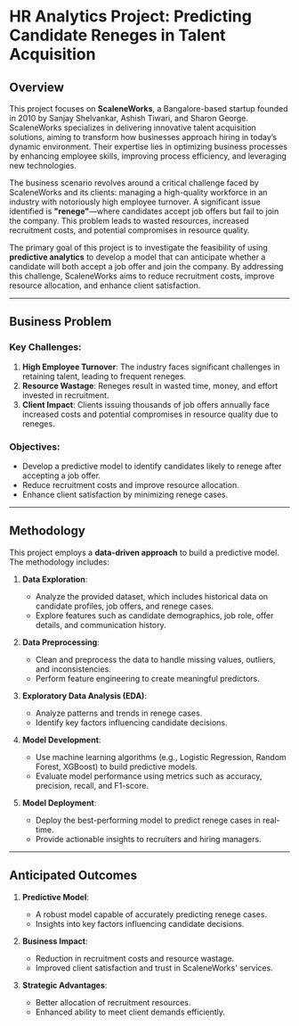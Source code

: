 # HR Analytics Project: Predicting Candidate Reneges in Talent Acquisition

## Overview

This project focuses on **ScaleneWorks**, a Bangalore-based startup founded in 2010 by Sanjay Shelvankar, Ashish Tiwari, and Sharon George. ScaleneWorks specializes in delivering innovative talent acquisition solutions, aiming to transform how businesses approach hiring in today’s dynamic environment. Their expertise lies in optimizing business processes by enhancing employee skills, improving process efficiency, and leveraging new technologies.

The business scenario revolves around a critical challenge faced by ScaleneWorks and its clients: managing a high-quality workforce in an industry with notoriously high employee turnover. A significant issue identified is **"renege"**—where candidates accept job offers but fail to join the company. This problem leads to wasted resources, increased recruitment costs, and potential compromises in resource quality.

The primary goal of this project is to investigate the feasibility of using **predictive analytics** to develop a model that can anticipate whether a candidate will both accept a job offer and join the company. By addressing this challenge, ScaleneWorks aims to reduce recruitment costs, improve resource allocation, and enhance client satisfaction.

---

## Business Problem

### Key Challenges:
1. **High Employee Turnover**: The industry faces significant challenges in retaining talent, leading to frequent reneges.
2. **Resource Wastage**: Reneges result in wasted time, money, and effort invested in recruitment.
3. **Client Impact**: Clients issuing thousands of job offers annually face increased costs and potential compromises in resource quality due to reneges.

### Objectives:
- Develop a predictive model to identify candidates likely to renege after accepting a job offer.
- Reduce recruitment costs and improve resource allocation.
- Enhance client satisfaction by minimizing renege cases.

---

## Methodology

This project employs a **data-driven approach** to build a predictive model. The methodology includes:

1. **Data Exploration**:
   - Analyze the provided dataset, which includes historical data on candidate profiles, job offers, and renege cases.
   - Explore features such as candidate demographics, job role, offer details, and communication history.

2. **Data Preprocessing**:
   - Clean and preprocess the data to handle missing values, outliers, and inconsistencies.
   - Perform feature engineering to create meaningful predictors.

3. **Exploratory Data Analysis (EDA)**:
   - Analyze patterns and trends in renege cases.
   - Identify key factors influencing candidate decisions.

4. **Model Development**:
   - Use machine learning algorithms (e.g., Logistic Regression, Random Forest, XGBoost) to build predictive models.
   - Evaluate model performance using metrics such as accuracy, precision, recall, and F1-score.

5. **Model Deployment**:
   - Deploy the best-performing model to predict renege cases in real-time.
   - Provide actionable insights to recruiters and hiring managers.

---

## Anticipated Outcomes

1. **Predictive Model**:
   - A robust model capable of accurately predicting renege cases.
   - Insights into key factors influencing candidate decisions.

2. **Business Impact**:
   - Reduction in recruitment costs and resource wastage.
   - Improved client satisfaction and trust in ScaleneWorks' services.

3. **Strategic Advantages**:
   - Better allocation of recruitment resources.
   - Enhanced ability to meet client demands efficiently.
